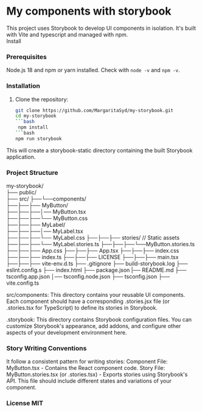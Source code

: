 # My components with storybook

This project uses Storybook to develop UI components in isolation.  It's built with Vite and typescript and managed with npm.  
Install

### Prerequisites
Node.js 18 and npm or yarn installed.  Check with `node -v` and `npm -v`. 

### Installation  

1. Clone the repository:  

   ```bash  
   git clone https://github.com/MargaritaSyd/my-storybook.git  
   cd my-storybook
   ```bash  
    npm install
   ```bash
   npm run storybook  
This will create a storybook-static directory containing the built Storybook application.

### Project Structure
my-storybook/  
├── public/             
├── src/
├──└──components/     
├──├──├── MyButton/     
├──├──├──│── MyButton.tsx  
├──├──├──└── MyButton.css  
├──├──├── MyLabel/     
├──├──├──│── MyLabel.tsx  
├──├──├──└── MyLabel.css
├──├──├── stories/                 // Static assets 
├──├──├──└── MyLabel.stories.ts
├──├──├──└──MyButton.stories.ts
├──├──├── App.css
├──├──├── App.tsx
├──├──├── index.css
├──├──├── index.ts
├──├──├── LICENSE
├──├──├── main.tsx
├──├──├── vite-env.d.ts
├── .gitignore
├── build-storybook.log
├── eslint.config.s
├── index.html
├── package.json
|── README.md
├── tsconfig.app.json
│── tsconfig.node.json
├── tsconfig.json
├── vite.config.ts

src/components: This directory contains your reusable UI components. Each component should have a corresponding .stories.jsx file (or .stories.tsx for TypeScript) to define its stories in Storybook.

.storybook: This directory contains Storybook configuration files. You can customize Storybook's appearance, add addons, and configure other aspects of your development environment here.

### Story Writing Conventions
It follow a consistent pattern for writing stories:
Component File: MyButton.tsx - Contains the React component code.
Story File: MyButton.stories.tsx (or .stories.tsx) - Exports stories using Storybook's API. This file should include different states and variations of your component.

### License MIT

